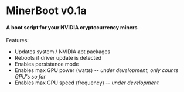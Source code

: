 # MinerBoot v0.1a
#### A boot script for your NVIDIA cryptocurrency miners

Features:

- Updates system / NVIDIA apt packages
- Reboots if driver update is detected
- Enables persistance mode
- Enables max GPU power (watts) -- *under development, only counts GPU's so far*
- Enables max GPU speed (frequency) -- *under development*





